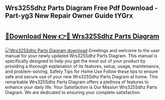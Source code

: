 ## Wrs325Sdhz Parts Diagram Free Pdf Download - Part-yg3 New Repair Owner Guide tYGrx

# <h2><a href="http://dflwir.blite.top/?on=Wrs325Sdhz+Parts+Diagram">🔗Download New 👉🔴 Wrs325Sdhz Parts Diagram</a></h2>

[![Wrs325Sdhz Parts Diagram download](https://i.imgur.com/lujVjoI.png)](http://dflwir.blite.top/?on=Wrs325Sdhz+Parts+Diagram)
Greetings and welcome to the user manual for your newly updated Wrs325Sdhz Parts Diagram. This manual is specifically designed to help you get the most out of your product by providing a thorough explanation of its features, setup, usage, maintenance, and problem-solving. Safety Tips for Home Use Follow these tips to ensure safe and secure use of your new Wrs325Sdhz Parts Diagram at home. This remarkable Wrs325Sdhz Parts Diagram offers a plethora of features to enhance your daily life. Your Satisfaction is Our Mission Wrs325Sdhz Parts Diagram. We are dedicated to ensuring your complete satisfaction.
